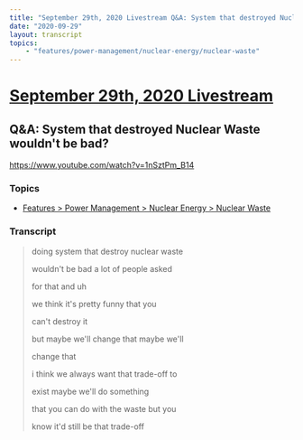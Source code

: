 ```yaml
---
title: "September 29th, 2020 Livestream Q&A: System that destroyed Nuclear Waste wouldn't be bad?"
date: "2020-09-29"
layout: transcript
topics:
    - "features/power-management/nuclear-energy/nuclear-waste"
---
```

# [September 29th, 2020 Livestream](../2020-09-29.md)
## Q&A: System that destroyed Nuclear Waste wouldn't be bad?
https://www.youtube.com/watch?v=1nSztPm_B14

### Topics
* [Features > Power Management > Nuclear Energy > Nuclear Waste](../topics/features/power-management/nuclear-energy/nuclear-waste.md)

### Transcript

> doing system that destroy nuclear waste
>
> wouldn't be bad a lot of people asked
>
> for that and uh
>
> we think it's pretty funny that you
>
> can't destroy it
>
> but maybe we'll change that maybe we'll
>
> change that
>
> i think we always want that trade-off to
>
> exist maybe we'll do something
>
> that you can do with the waste but you
>
> know it'd still be that trade-off
>
